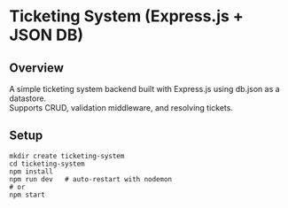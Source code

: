 # Ticketing System (Express.js + JSON DB)

## Overview
A simple ticketing system backend built with Express.js using db.json as a datastore.  
Supports CRUD, validation middleware, and resolving tickets.

## Setup
```terminal
mkdir create ticketing-system
cd ticketing-system
npm install
npm run dev   # auto-restart with nodemon
# or
npm start